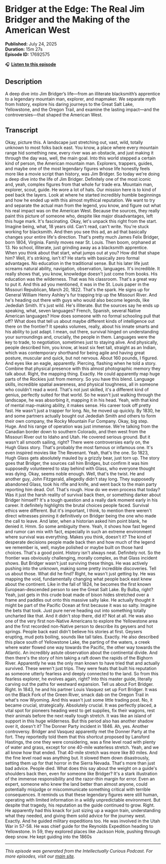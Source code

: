 # Bridger at the Edge: The Real Jim Bridger and the Making of the American West

**Published:** July 24, 2025  
**Duration:** 15m 27s  
**Episode ID:** 17692575

🎧 **[Listen to this episode](https://intellectuallycurious.buzzsprout.com/2529712/episodes/17692575-bridger-at-the-edge-the-real-jim-bridger-and-the-making-of-the-american-west)**

## Description

A deep dive into Jim Bridger’s life—from an illiterate blacksmith’s apprentice to a legendary mountain man, explorer, and mapmaker. We separate myth from history, explore his daring journeys to the Great Salt Lake, Yellowstone, and the Oregon Trail, and examine the lasting impact—and the controversies—that shaped the American West.

## Transcript

Okay, picture this. A landscape just stretching out, vast, wild, totally unknown to most folks back east. You know, a place where every mountain range hid something new, every river was an obstacle, and just making it through the day was, well, the main goal. Into this world stepped a certain kind of person, the American mountain man. Explorers, trappers, guides, and maybe one of the most legendary figures whose life honestly feels more like a movie script than history, was Jim Bridger. So today we're doing a deep dive into the life of Jim Bridger. Definitely one of the most iconic and, yeah, complex figures from that whole fur trade era. Mountain man, explorer, scout, guide. He wore a lot of hats. Our mission here is to kind of peel back the layers. Look at where he started incredibly humble beginnings and how he ended up with this almost mythical reputation. We want to try and separate the actual man from the legend, you know, and figure out what his real impact was on the American West. Because the sources, they really paint this picture of someone who, despite like major disadvantages, left this huge mark. It's fascinating. Okay, let's unpack this right from the start. Imagine being, what, 18 years old. Can't read, can't write. You're stuck working for blacksmith. And then you see this ad, an ad that basically changes your entire life's direction. That's pretty much James Felix Bridger, born 1804, Virginia. Family moves near St. Louis. Then boom, orphaned at 13. No school, illiterate, just grinding away as a blacksmith apprentice. When you think about that start, what jumps out at you? How did that shape him? Well, it's striking, isn't it? He starts with basically zero formal advantages. No education in the traditional sense. But his later life just screams natural ability, navigation, observation, languages. It's incredible. It really shows that, you know, knowledge doesn't just come from books. His education was the wilderness. That was his classroom. That's a great way to put it. And this ad you mentioned, it was in the St. Louis paper in the Missouri Republican, March 20, 1822. That's the spark. He signs up for General William Henry Ashley's fur trapping trip up the Missouri River. And he's heading out there with guys who would also become legends, like Jedediah Smith. It's just wild. He's illiterate. But the sources say he ends up speaking, what, seven languages? French, Spanish, several Native American languages? How does someone with no formal schooling pull that off? What does that tell us about maybe different kinds of intelligence out there on the frontier? It speaks volumes, really, about his innate smarts and his ability to just adapt. I mean, out there, survival hinged on understanding your surroundings and, crucially, the people in them. Languages were the key to trade, to negotiation, sometimes just to staying alive. And physically, people described him, you know, at least six feet tall, straight as an Indian, which was contemporary shorthand for being agile and having great posture, muscular and quick, but not nervous. About 160 pounds, I figured. And eyes like an eagle, apparently. Piercing, flashing when he told a story. Combine that physical presence with this almost photographic memory they talk about. Right, the mapping thing. Exactly. He could apparently map huge parts of the Rockies just from memory. So you have this blend. Language skills, incredible spatial awareness, and physical toughness, all in someone who couldn't read a word. That's not just skilled, it's a different kind of genius, perfectly suited for that world. So he wasn't just walking through the landscape, he was absorbing it, mapping it in his head. Yeah, with that kind of mental map-making ability, it makes sense. His career took off pretty fast. He wasn't just a trapper for long. No, he moved up quickly. By 1830, he and some partners actually bought out Jedediah Smith and others to form their own company, the Rocky Mountain Fur Company. Okay, big step. Huge. And his range of operation was just immense. We're talking from the Canadian border down to southern Colorado, and then west from the Missouri River out to Idaho and Utah. He covered serious ground. But it wasn't all smooth sailing, right? There were controversies early on, the Hugh Glass story. That's probably the most famous or infamous one. It's even inspired movies like The Revenant. Yeah, that's the one. So 1823, Hugh Glass gets absolutely mauled by a grizzly bear, just torn up. The story goes that Bridger, the sources call him Bridges, but confirm it was him supposedly volunteered to stay behind with Glass, who everyone thought was dying. Okay, seems noble enough. Well, that's the twist. He and another guy, John Fitzgerald, allegedly didn't stay long. They supposedly abandoned Glass, took his rifle and knife, and went back to the main party reporting him dead. Oof. That's rough. How do we even process that today? Was it just the harsh reality of survival back then, or something darker about Bridger himself? It's a tough question and a really dark moment early in his career. It definitely highlights the brutal choices people faced. Survival ethics were different. But it's important, I think, to mention there weren't direct witnesses pinning it definitively on Bridger being the one who made the call to leave. And later, when a historian asked him point blank, he denied it. Hmm. So some ambiguity there. Yeah, it shows how fast legend and rumor can mix with fact, especially in such an extreme environment where survival was everything. Makes you think, doesn't it? The kind of desperate decisions people made back then and how much of the legend we remember is, well, maybe polished or maybe built on those hard choices. That's a good point. History isn't always neat. Definitely not. So the frontier was obviously challenging, morally complex, as that Glass incident shows. But Bridger wasn't just surviving these things. He was actively pushing into the unknown, making some pretty incredible discoveries. Tell us about those. What did he find? Right, he wasn't just getting by. He was mapping the void, fundamentally changing what people back east knew about the continent. Like in the fall of 1824, he becomes the first known European-descended person to see the Great Salt Lake. By Bulba, right? Yeah, just gets in this crude boat made of bison hides stretched over a frame and paddles out onto this massive salty lake. He actually thought it might be part of the Pacific Ocean at first because it was so salty. Imagine the bets that took. Just pure nerve heading out into something totally uncharted like that. And it didn't stop there, did it? Not at all. He was also one of the very first non-Native Americans to explore the Yellowstone area and the first recorded non-Native person to describe its geysers and hot springs. People back east didn't believe his stories at first. Geysers erupting, mud pots boiling, sounds like tall tales. Exactly. He also described this place south of Yellowstone Lake, the parting of the waters, a creek where water flowed one way towards the Pacific, the other way towards the Atlantic. An incredibly astute observation about the continental divide. And then there's the story of him taking a raft down the rapids of the Bighorn River. Apparently he was the only man known to have tried that and actually survived. These weren't just trips. They were feats that built his reputation as someone utterly fearless and deeply connected to the land. So from this fearless explorer, he evolves again, right? Into this master guide, literally carving out the paths for westward expansion. Tell us about Fort Bridger. Right. In 1843, he and his partner Louis Vasquez set up Fort Bridger. It was on the Black Fork of the Green River, smack dab on the Oregon Trail in what's now Wyoming. And this wasn't just some little trading post. No, it became crucial, strategically. Absolutely crucial. It was perfectly placed, a vital spot for pioneers heading west to get supplies, fix their wagons, rest their animals before the next really tough stretch. It was like an island of support in this huge wilderness. But this period also has another shadow over it, doesn't it? The Donner Party incident in 1846. Ah, yes. Another controversy. Bridger and Vasquez apparently met the Donner Party at the fort. They reportedly told them that this shortcut proposed by Lansford Hastings, the one they were considering, was a fine level road with plenty of water and grass, except for one 40-mile waterless stretch. Yeah, and we all know how that ended. That 40-mile stretch was more like 80 miles. And the fine level road was anything but. It slowed them down disastrously, setting them up for that horror in the Sierra Nevada. That's more than just bad advice. People died. What does this say about the weight on a guide's shoulders back then, even for someone like Bridger? It's a stark illustration of the immense responsibility and the razor-thin margin for error. Even an expert, someone who knew the land better than almost anyone, could potentially misjudge or miscommunicate something critical with terrible consequences. It reminds us that these legendary figures were still human, operating with limited information in a wildly unpredictable environment. But despite that tragedy, his reputation as the guide continued to grow. Right. He apparently had this knack for just sizing up a wagon train, understanding what they needed, and giving them solid advice for the journey west. Exactly. And he guided military expeditions too. He was involved in the Utah War in 57-58. He was chief guide for the Reynolds Expedition heading to Yellowstone. In 59, they explored places like Jackson Hole, pushing through deep snow. He kept guiding into the 1860s

---
*This episode was generated from the Intellectually Curious Podcast. For more episodes, visit our [main site](https://intellectuallycurious.buzzsprout.com).*
